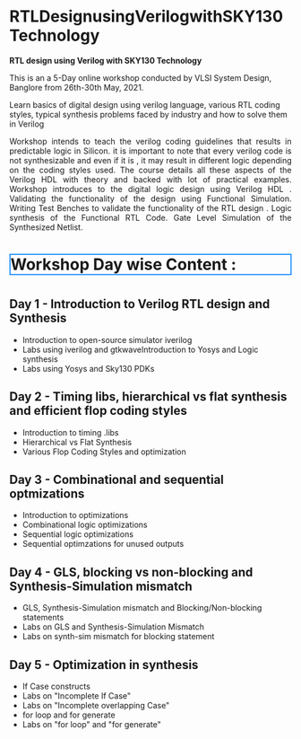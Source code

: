 # RTLDesignusingVerilogwithSKY130Technology

<b>RTL design using Verilog with SKY130 Technology</b>

This is an a 5-Day online workshop conducted by VLSI System Design, Banglore from 26th-30th May, 2021.

Learn basics of digital design using verilog language, various RTL coding styles, typical synthesis problems faced by industry and how to solve them in Verilog

<p align="justify">Workshop intends to teach the verilog coding guidelines that results in predictable logic in Silicon. it is important to note that every verilog code is not synthesizable and even if it is , it may result in different logic depending on the coding styles used. The course details all these aspects of the Verilog HDL with theory and backed with lot of practical examples. Workshop introduces to the digital logic design using Verilog HDL . Validating the functionality of the design using Functional Simulation. Writing Test Benches to validate the functionality of the RTL design . Logic synthesis of the Functional RTL Code. Gate Level Simulation of the Synthesized Netlist.</p>

<h1 style="border: 2px solid DodgerBlue;">Workshop Day wise Content :<h1>

<h2>Day 1 - Introduction to Verilog RTL design and Synthesis</h2>
<ul>
  <li>Introduction to open-source simulator iverilog</li>
<li>Labs using iverilog and gtkwave</li?
<li>Introduction to Yosys and Logic synthesis</li>
<li>Labs using Yosys and Sky130 PDKs</li>
</ul>

<h2>Day 2 - Timing libs, hierarchical vs flat synthesis and efficient flop coding styles</h2>

<ul>
<li>Introduction to timing .libs</li>
<li>Hierarchical vs Flat Synthesis</li>
<li>Various Flop Coding Styles and optimization</li>
</ul>

<h2>Day 3 - Combinational and sequential optmizations</h2>

<ul>
<li>Introduction to optimizations</li>
<li>Combinational logic optimizations</li>
<li>Sequential logic optimizations</li>
<li>Sequential optimzations for unused outputs</li>
</ul>

<h2>Day 4 - GLS, blocking vs non-blocking and Synthesis-Simulation mismatch</h2>

<ul>
<li>GLS, Synthesis-Simulation mismatch and Blocking/Non-blocking statements</li>
<li>Labs on GLS and Synthesis-Simulation Mismatch</li>
<li>Labs on synth-sim mismatch for blocking statement</li>
</ul>

<h2>Day 5 - Optimization in synthesis</h2>

<ul>
<li>If Case constructs</li>
<li>Labs on "Incomplete If Case"</li>
<li>Labs on "Incomplete overlapping Case"</li>
<li>for loop and for generate</li>
<li>Labs on "for loop" and "for generate"</li>
</ul>
